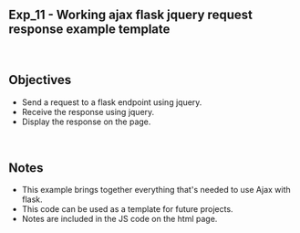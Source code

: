 ## Exp_11 - Working ajax flask jquery request response example template


<br>

## Objectives

- Send a request to a flask endpoint using jquery.
- Receive the response using jquery.
- Display the response on the page.

<br>

## Notes

- This example brings together everything that's needed to use Ajax with flask. 
- This code can be used as a template for future projects.
- Notes are included in the JS code on the html page.
